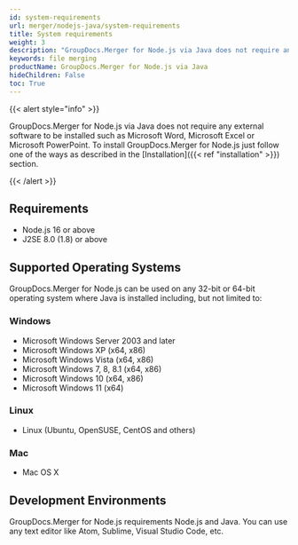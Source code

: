```yaml
---
id: system-requirements
url: merger/nodejs-java/system-requirements
title: System requirements
weight: 3
description: "GroupDocs.Merger for Node.js via Java does not require any external software to be installed such as Microsoft Word, Microsoft Excel or Microsoft PowerPoint for file merging."
keywords: file merging
productName: GroupDocs.Merger for Node.js via Java
hideChildren: False
toc: True
---
```

{{< alert style="info" >}}

GroupDocs.Merger for Node.js via Java does not require any external software to be installed such as Microsoft Word, Microsoft Excel or Microsoft PowerPoint. To install GroupDocs.Merger for Node.js just follow one of the ways as described in the [Installation]({{< ref "installation" >}}) section.

{{< /alert >}}

## Requirements

* Node.js 16 or above
* J2SE 8.0 (1.8) or above

## Supported Operating Systems

GroupDocs.Merger for Node.js can be used on any 32-bit or 64-bit operating system where Java is installed including, but not limited to:

### Windows

* Microsoft Windows Server 2003 and later
* Microsoft Windows XP (x64, x86)
* Microsoft Windows Vista (x64, x86)
* Microsoft Windows 7, 8, 8.1 (x64, x86)
* Microsoft Windows 10 (x64, x86)
* Microsoft Windows 11 (x64)

### Linux

* Linux (Ubuntu, OpenSUSE, CentOS and others)

### Mac

* Mac OS X

## Development Environments

GroupDocs.Merger for Node.js requirements Node.js and Java. You  can use any text editor like Atom, Sublime, Visual Studio Code, etc.

  